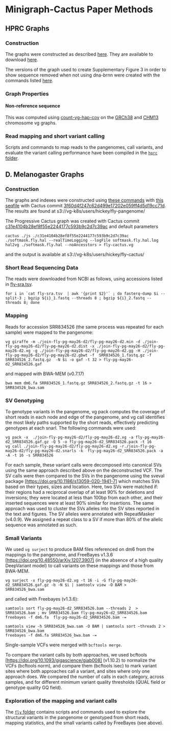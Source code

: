 # Minigraph-Cactus Paper Methods

## HPRC Graphs

### Construction

The graphs were constructed as described [here](../pangenome.md#hprc-version-1.0-graphs).  They are available to download [here](https://github.com/human-pangenomics/hpp_pangenome_resources/).

The versions of the graph used to create Supplementary Figure 3 in order to show sequence removed when not using dna-brnn were created with the commands listed [here](../pangenome.md#hprc-graph).

### Graph Properties

#### Non-reference sequence

This was computed using [count-vg-hap-cov](https://github.com/ComparativeGenomicsToolkit/hal2vg/blob/f3d9a1838d1fb5582b6e1cd509792daee51fd2a9/count-vg-hap-cov.cpp) on the [GRCh38](https://s3-us-west-2.amazonaws.com/human-pangenomics/index.html?prefix=pangenomes/scratch/2021_08_11_minigraph_cactus/GRCh38-chrom-graphs/) and [CHM13](https://s3-us-west-2.amazonaws.com/human-pangenomics/index.html?prefix=pangenomes/scratch/2021_08_11_minigraph_cactus/CHM13-chrom-graphs/) chromosome vg graphs.

### Read mapping and short variant calling

Scripts and commands to map reads to the pangenomes, call variants, and evaluate the variant calling performance have been compiled in the [`hprc` folder](hprc).

## D. Melanogaster Graphs

### Construction

The graphs and indexes were constructed using [these commands](../mc-pangenomes/16-fly-pg-2022-05-26-commands.md) with [this seqfile](../mc-pangenomes/16-fly-pg-2022-05-26-seqfile.txt) with Cactus commit [3f60d4f247c62d499e17202e059ff4d5d19cc71d](https://github.com/ComparativeGenomicsToolkit/cactus/commit/3f60d4f247c62d499e17202e059ff4d5d19cc71d).  The results are found at s3://vg-k8s/users/hickey/fly-pangenome/

The Progressive Cactus graph was created with Cactus commit [c31e4104b28ef8f55e2244177c593b9c2d7c39ac](https://github.com/ComparativeGenomicsToolkit/cactus/commit/c31e4104b28ef8f55e2244177c593b9c2d7c39ac) and default parameters

```
cactus ./js ./c31e4104b28ef8f55e2244177c593b9c2d7c39ac ./softmask.fly.hal --realTimeLogging --logFile softmask.fly.hal.log
hal2vg ./softmask.fly.hal --noAncesstors > fly-cactus.vg
```
and the output is available at s3://vg-k8s/users/hickey/fly-cactus/


### Short Read Sequencing Data

The reads were downloaded from NCBI as follows, using accessions listed in [fly-sra.tsv](./fly-sra.tsv).

```
for i in `cat fly-sra.tsv  | awk '{print $2}'` ; do fasterq-dump $i --split-3 ; bgzip ${i}_1.fastq --threads 8 ; bgzip ${i}_2.fastq --threads 8; done
```

### Mapping

Reads for accession SRR834526 (the same process was repeated for each sample) were mapped to the pangenome:

```
vg giraffe -m ./join-fly-pg-may26-d2/fly-pg-may26-d2.min -d ./join-fly-pg-may26-d2/fly-pg-may26-d2.dist -x ./join-fly-pg-may26-d2/fly-pg-may26-d2.xg -g ./join-fly-pg-may26-d2/fly-pg-may26-d2.gg -H ./join-fly-pg-may26-d2/fly-pg-may26-d2.gbwt -f  SRR834526_1.fastq.gz -f SRR834526_2.fastq.gz  -N $i -o gaf -t 32 > fly-pg-may26-d2_SRR834526.gaf
```

and mapped with BWA-MEM (v0.7.17)

```
bwa mem dm6.fa SRR834526_1.fastq.gz SRR834526_2.fastq.gz -t 16 > SRR834526_bwa.sam
```

### SV Genotyping

To genotype variants in the pangenome, vg pack computes the coverage of short reads in each node and edge of the pangenome, and vg call identifies the most likely paths supported by the short reads, effectively predicting genotypes at each snarl. The following commands were used:

```
vg pack -x  ./join-fly-pg-may26-d2/fly-pg-may26-d2.xg -a fly-pg-may26-d2_SRR834526.gaf.gz -Q 5 -o fly-pg-may26-d2_SRR834526.pack -t 16 
vg call ./join-fly-pg-may26-d2/fly-pg-may26-d2.xg -r./join-fly-pg-may26-d2/fly-pg-may26-d2.snarls -k  fly-pg-may26-d2_SRR834526.pack -a -A -t 16 -s SRR834526
```

For each sample, these variant calls were decomposed into canonical SVs using the same approach described above on the deconstructed VCF. The SV calls were then compared to the SVs in the pangenome using the sveval package [https://doi.org/10.1186/s13059-020-1941-7] which matches SVs based on their types, sizes and location. Here, two SVs were matched if: their regions had a reciprocal overlap of at least 90% for deletions and inversions; they were located at less than 100bp from each other, and their inserted sequences were at least 90% similar for insertions. The same approach was used to cluster the SVs alleles into the SV sites reported in the text and figures. The SV alleles were annotated with RepeatMasker (v4.0.9). We assigned a repeat class to a SV if more than 80% of the allelic sequence was annotated as such.

### Small Variants

We used `vg surject` to produce BAM files referenced on dm6 from the mappings to the pangenome, and FreeBayes v1.3.6 [https://doi.org/10.48550/arXiv.1207.3907] (in the absence of a high quality DeepVariant model) to call variants on these mappings and those from BWA-MEM. 

```
vg surject -x fly-pg-may26-d2.xg -t 16 -i -G fly-pg-may26-d2_SRR834526.gaf.gz -b -N $i | samtoolv view -O BAM > SRR834526_bwa.sam
```

and called with Freebayes (v1.3.6):

```
samtools sort fly-pg-may26-d2_SRR834526.bam --threads 2  > SRR834526.bam ; mv SRR834526.bam fly-pg-may26-d2_SRR834526.bam
freebayes -f dm6.fa  fly-pg-may26-d2_SRR834526.bam -=
```

```
samtools view -h SRR834526_bwa.sam -O BAM | samtools sort –threads 2 > SRR834526_bwa.bam
freebayes -f dm6.fa SRR834526_bwa.bam -=
```

Single-sample VCFs were merged with `bcftools merge`.

To compare the variant calls by both approaches, we used bcftools [https://doi.org/10.1093/gigascience/giab008] (v1.10.2) to normalize the VCFs (bcftools norm), and compare them (bcftools isec) to mark variant sites where both approaches call a variant, and sites where only one approach does. We compared the number of calls in each category, across samples, and for different minimum variant quality thresholds (QUAL field or genotype quality GQ field). 


### Exploration of the mapping and  variant calls

The [`fly` folder](fly) contains scripts and commands used to explore the structural variants in the pangenome or genotyped from short reads, mapping statistics, and the small variants called by FreeBayes (see above).

